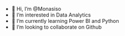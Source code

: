 - 👋 Hi, I’m @Monasiso
- 👀 I’m interested in Data Analytics
- 🌱 I’m currently learning Power BI and Python
- 💞️ I’m looking to collaborate on Github


<!---
Monasiso/Monasiso is a ✨ special ✨ repository because its `README.md` (this file) appears on your GitHub profile.
You can click the Preview link to take a look at your changes.
--->
